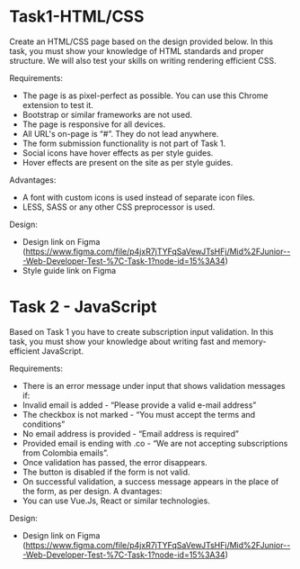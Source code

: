 # Task1-HTML/CSS

Create an HTML/CSS page based on the design provided below.
In this task, you must show your knowledge of HTML standards and proper structure. We will also test your skills on writing rendering efficient CSS.

Requirements:
- The page is as pixel-perfect as possible. You can use ​this​ Chrome extension to test it.
- Bootstrap or similar frameworks are not used.
- The page is responsive for all devices.
- All URL's on-page is “#”. They do not lead anywhere.
- The form submission functionality is not part of Task 1.
- Social icons have hover effects as per style guides.
- Hover effects are present on the site as per style guides.

Advantages:
- A font with custom icons is used instead of separate icon files.
- LESS, SASS or any other CSS preprocessor is used.

Design:
- Design link on Figma (https://www.figma.com/file/p4jxR7jTYFqSaVewJTsHFj/Mid%2FJunior---Web-Developer-Test-%7C-Task-1?node-id=15%3A34)
- Style guide link on Figma


# Task 2 - JavaScript

Based on Task 1 you have to create subscription input validation.
In this task, you must show your knowledge about writing fast and memory-efficient JavaScript.

Requirements:
- There is an error message under input that shows validation messages if:
- Invalid email is added - “Please provide a valid e-mail address”
- The checkbox is not marked - “You must accept the terms and conditions”
- No email address is provided - “Email address is required”
- Provided email is ending with .co - “We are not accepting subscriptions from Colombia
emails”.
- Once validation has passed, the error disappears.
- The button is disabled if the form is not valid.
- On successful validation, a success message appears in the place of the form, as per design.
A
dvantages:
- You can use Vue.Js, React or similar technologies.

Design:
- Design link on Figma (https://www.figma.com/file/p4jxR7jTYFqSaVewJTsHFj/Mid%2FJunior---Web-Developer-Test-%7C-Task-1?node-id=15%3A34)
